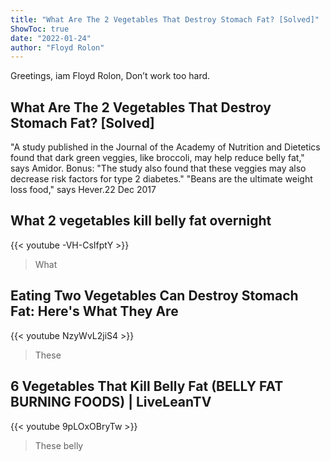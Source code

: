 ```yaml
---
title: "What Are The 2 Vegetables That Destroy Stomach Fat? [Solved]"
ShowToc: true 
date: "2022-01-24"
author: "Floyd Rolon" 
---
```


Greetings, iam Floyd Rolon, Don’t work too hard.
## What Are The 2 Vegetables That Destroy Stomach Fat? [Solved]
"A study published in the Journal of the Academy of Nutrition and Dietetics found that dark green veggies, like broccoli, may help reduce belly fat," says Amidor. Bonus: "The study also found that these veggies may also decrease risk factors for type 2 diabetes." "Beans are the ultimate weight loss food," says Hever.22 Dec 2017

## What 2 vegetables kill belly fat overnight
{{< youtube -VH-CsIfptY >}}
>What 

## Eating Two Vegetables Can Destroy Stomach Fat: Here's What They Are
{{< youtube NzyWvL2jiS4 >}}
>These 

## 6 Vegetables That Kill Belly Fat (BELLY FAT BURNING FOODS) | LiveLeanTV
{{< youtube 9pLOxOBryTw >}}
>These belly 

